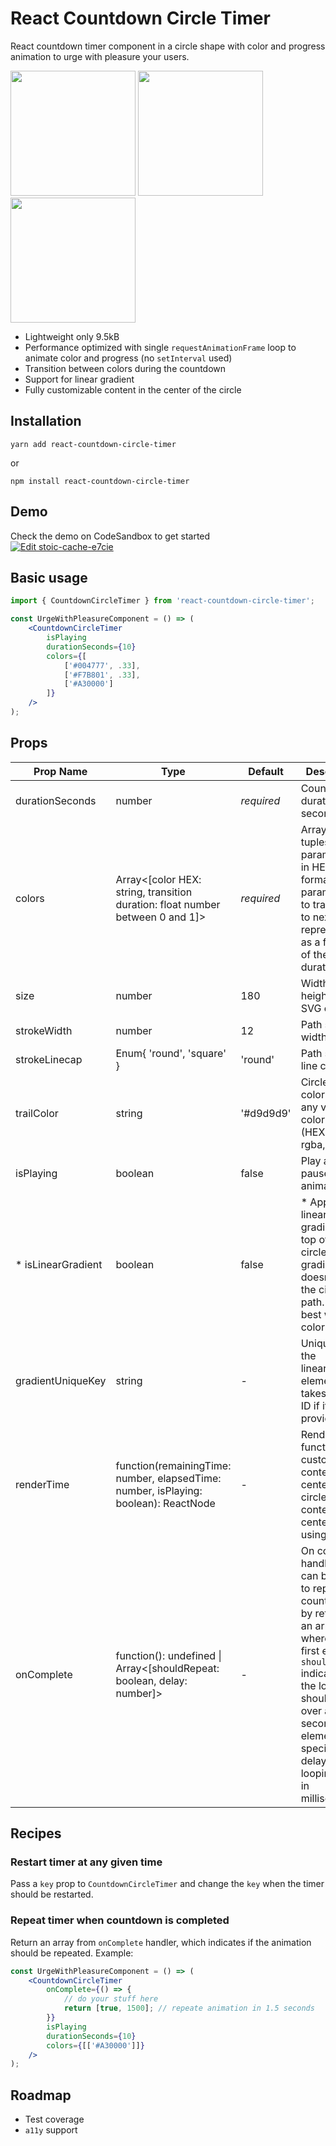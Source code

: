 # React Countdown Circle Timer
React countdown timer component in a circle shape with color and progress animation to urge with pleasure your users. 

<img src="https://user-images.githubusercontent.com/10707142/66097204-ca68c200-e59d-11e9-9b70-688409755aaa.gif" width="200"> <img src="https://user-images.githubusercontent.com/10707142/65935516-a0869280-e419-11e9-9bb0-40c4d1ef2bbe.gif" width="200"> <img src="https://user-images.githubusercontent.com/10707142/65963815-cfbdf380-e45b-11e9-809d-970174e88914.gif" width="200">

* Lightweight only 9.5kB
* Performance optimized with single `requestAnimationFrame` loop to animate color and progress (no `setInterval` used)
* Transition between colors during the countdown
* Support for linear gradient
* Fully customizable content in the center of the circle

## Installation
```
yarn add react-countdown-circle-timer
```
or
```
npm install react-countdown-circle-timer
```

## Demo
Check the demo on CodeSandbox to get started  
[![Edit stoic-cache-e7cie](https://codesandbox.io/static/img/play-codesandbox.svg)](https://codesandbox.io/s/stoic-cache-e7cie?fontsize=14&hidenavigation=1&theme=dark)

## Basic usage
```jsx
import { CountdownCircleTimer } from 'react-countdown-circle-timer';

const UrgeWithPleasureComponent = () => (
    <CountdownCircleTimer
        isPlaying
        durationSeconds={10}
        colors={[
            ['#004777', .33],
            ['#F7B801', .33],
            ['#A30000']
        ]}
    />
);

```

## Props

| Prop Name          | Type                                                                                | Default    | Description                                                                                                                                    |
|--------------------|-------------------------------------------------------------------------------------|------------|------------------------------------------------------------------------------------------------------------------------------------------------|
| durationSeconds    | number                                                                              | *required* | Countdown duration in seconds                                                                                                                  |
| colors             | Array<[color HEX: string, transition duration: float number between 0 and 1]>       | *required* | Array of tuples: 1st param - color in HEX format; 2nd param - time to transition to next color represented as a fraction of the total duration |
| size               | number                                                                              | 180        | Width and height of the SVG element                                                                                                            |
| strokeWidth        | number                                                                              | 12         | Path stroke width                                                                                                                              |
| strokeLinecap      | Enum{ 'round', 'square' }                                                           | 'round'    | Path stroke line cap                                                                                                                           |
| trailColor         | string                                                                              | '#d9d9d9'  | Circle trail color - takes any valid color format (HEX, rgb, rgba, etc.)                                                                       |
| isPlaying          | boolean                                                                             | false      | Play and pause animation                                                                                                                       |
| * isLinearGradient | boolean                                                                             | false      | * Apples linear gradient on top of the circle. The gradient doesn't follow the circle path. Works best with two colors.                        |
| gradientUniqueKey  | string                                                                              | -          | Unique ID for the linearGradient element. It takes random ID if it's not provided.                                                             |
| renderTime         | function(remainingTime: number, elapsedTime: number, isPlaying: boolean): ReactNode | -          | Render prop function to customize the content in the center of the circle. The content is centered using flexbox.                              |
| onComplete         | function(): undefined \| Array<[shouldRepeat: boolean, delay: number]>                                                                          | -          | On complete handler. It can be used to repeat the countdown by returning an array where the first element `shouldRepeat` indicates if the loop should start over and second element `delay` specifies the delay before looping again in milliseconds.                                                                                                                            |

## Recipes
### Restart timer at any given time
Pass a `key` prop to `CountdownCircleTimer` and change the `key` when the timer should be restarted.

### Repeat timer when countdown is completed
Return an array from `onComplete` handler, which indicates if the animation should be repeated. Example:  
```jsx
const UrgeWithPleasureComponent = () => (
    <CountdownCircleTimer
        onComplete={() => {
            // do your stuff here
            return [true, 1500]; // repeate animation in 1.5 seconds
        }}
        isPlaying
        durationSeconds={10}
        colors={[['#A30000']]}
    />
);

```

## Roadmap
* Test coverage
* `a11y` support 
